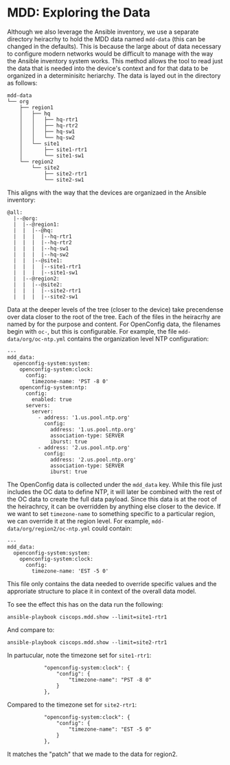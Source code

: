 # MDD: Exploring the Data
Although we also leverage the Ansible inventory, we use a separate directory heiracrhy to hold the MDD data named `mdd-data` (this can be changed in the defaults).  This is because the large about of data necessary to configure modern networks would be difficult to manage with the way the Ansible inventory system works.  This method allows the tool to read just the data that is needed into the device's context and for that data to be organized in a determinisitc heriarchy.  The data is layed out in the directory as follows:

```
mdd-data
└── org
    ├── region1
    │   ├── hq
    │   │   ├── hq-rtr1
    │   │   ├── hq-rtr2
    │   │   ├── hq-sw1
    │   │   └── hq-sw2
    │   └── site1
    │       ├── site1-rtr1
    │       └── site1-sw1
    └── region2
        └── site2
            ├── site2-rtr1
            └── site2-sw1
```

This aligns with the way that the devices are organizaed in the Ansible inventory:

```
@all:
  |--@org:
  |  |--@region1:
  |  |  |--@hq:
  |  |  |  |--hq-rtr1
  |  |  |  |--hq-rtr2
  |  |  |  |--hq-sw1
  |  |  |  |--hq-sw2
  |  |  |--@site1:
  |  |  |  |--site1-rtr1
  |  |  |  |--site1-sw1
  |  |--@region2:
  |  |  |--@site2:
  |  |  |  |--site2-rtr1
  |  |  |  |--site2-sw1
```

Data at the deeper levels of the tree (closer to the device) take precendense over data closer to the root of the tree.  Each of the files in the heiracrhy are named by for the purpose and content.  For OpenConfig data, the filenames begin with `oc-`, but this is configurable.  For example, the file `mdd-data/org/oc-ntp.yml` contains the organization level NTP configuration:

```
---
mdd_data:
  openconfig-system:system:
    openconfig-system:clock:
      config:
        timezone-name: 'PST -8 0'
    openconfig-system:ntp:
      config:
        enabled: true
      servers:
        server:
          - address: '1.us.pool.ntp.org'
            config:
              address: '1.us.pool.ntp.org'
              association-type: SERVER
              iburst: true
          - address: '2.us.pool.ntp.org'
            config:
              address: '2.us.pool.ntp.org'
              association-type: SERVER
              iburst: true
```

The OpenConfig data is collected under the `mdd_data` key.  While this file just includes the OC data to define NTP, it will later be combined with the rest of the OC data to create the full data payload.  Since this data is at the root of the heirachrcy, it can be overridden by anything else closer to the device.  If we want to set `timezone-name` to something specific to a particular region, we can override it at the region level.  For example, `mdd-data/org/region2/oc-ntp.yml` could contain:

```
---
mdd_data:
  openconfig-system:system:
    openconfig-system:clock:
      config:
        timezone-name: 'EST -5 0'
```

This file only contains the data needed to override specific values and the approriate structure to place it in context of the overall data model.

To see the effect this has on the data run the following:

```
ansible-playbook ciscops.mdd.show --limit=site1-rtr1
```

And compare to:

```
ansible-playbook ciscops.mdd.show --limit=site2-rtr1
```

In partucular, note the timezone set for `site1-rtr1`:
```
            "openconfig-system:clock": {
                "config": {
                    "timezone-name": "PST -8 0"
                }
            },
```

Compared to the timezone set for `site2-rtr1`:
```
            "openconfig-system:clock": {
                "config": {
                    "timezone-name": "EST -5 0"
                }
            },
```

It matches the "patch" that we made to the data for region2.